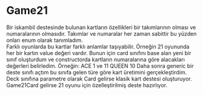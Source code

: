 # Game21

Bir iskambil destesinde bulunan kartların özellikleri bir takımlarının olması ve numaralarının olmasıdır. Takımlar ve numaralar her zaman sabittir bu yüzden onları enum olarak tanımladım.</br>
Farklı oyunlarda bu kartlar farklı anlamlar taşıyabilir. Örneğin 21 oyununda her bir kartın value değeri vardır. Bunun için card sınıfını base alan yeni bir sınıf oluşturdum ve constructorda kartların numaralarına göre alacakları değerleri belirledim.
Örneğin:
ACE 1 ve 11
QUEEN  10
Daha sonra generic bir deste sınıfı açtım bu sınıfa gelen türe göre kart üretimini gerçekleştirdim.
Deck sınıfına parametre olarak Card gelirse klasik kart destesi oluşturuyor. Game21Card gelirse 21 oyunu için özelleştirilmiş deste hazırlıyor.
